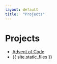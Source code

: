 ```yaml
---
layout: default
title:  "Projects"
---
```


# Projects
- [Advent of Code](/projects/aoc/)
- {{ site.static_files }}

